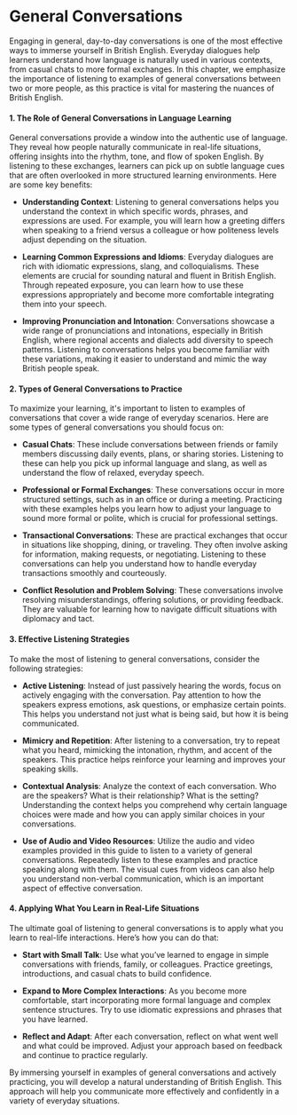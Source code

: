 # General Conversations

Engaging in general, day-to-day conversations is one of the most effective ways to immerse yourself in British English. Everyday dialogues help learners understand how language is naturally used in various contexts, from casual chats to more formal exchanges. In this chapter, we emphasize the importance of listening to examples of general conversations between two or more people, as this practice is vital for mastering the nuances of British English.

#### 1. **The Role of General Conversations in Language Learning**

General conversations provide a window into the authentic use of language. They reveal how people naturally communicate in real-life situations, offering insights into the rhythm, tone, and flow of spoken English. By listening to these exchanges, learners can pick up on subtle language cues that are often overlooked in more structured learning environments. Here are some key benefits:

- **Understanding Context**: Listening to general conversations helps you understand the context in which specific words, phrases, and expressions are used. For example, you will learn how a greeting differs when speaking to a friend versus a colleague or how politeness levels adjust depending on the situation.

- **Learning Common Expressions and Idioms**: Everyday dialogues are rich with idiomatic expressions, slang, and colloquialisms. These elements are crucial for sounding natural and fluent in British English. Through repeated exposure, you can learn how to use these expressions appropriately and become more comfortable integrating them into your speech.

- **Improving Pronunciation and Intonation**: Conversations showcase a wide range of pronunciations and intonations, especially in British English, where regional accents and dialects add diversity to speech patterns. Listening to conversations helps you become familiar with these variations, making it easier to understand and mimic the way British people speak.

#### 2. **Types of General Conversations to Practice**

To maximize your learning, it's important to listen to examples of conversations that cover a wide range of everyday scenarios. Here are some types of general conversations you should focus on:

- **Casual Chats**: These include conversations between friends or family members discussing daily events, plans, or sharing stories. Listening to these can help you pick up informal language and slang, as well as understand the flow of relaxed, everyday speech.

- **Professional or Formal Exchanges**: These conversations occur in more structured settings, such as in an office or during a meeting. Practicing with these examples helps you learn how to adjust your language to sound more formal or polite, which is crucial for professional settings.

- **Transactional Conversations**: These are practical exchanges that occur in situations like shopping, dining, or traveling. They often involve asking for information, making requests, or negotiating. Listening to these conversations can help you understand how to handle everyday transactions smoothly and courteously.

- **Conflict Resolution and Problem Solving**: These conversations involve resolving misunderstandings, offering solutions, or providing feedback. They are valuable for learning how to navigate difficult situations with diplomacy and tact.

#### 3. **Effective Listening Strategies**

To make the most of listening to general conversations, consider the following strategies:

- **Active Listening**: Instead of just passively hearing the words, focus on actively engaging with the conversation. Pay attention to how the speakers express emotions, ask questions, or emphasize certain points. This helps you understand not just what is being said, but how it is being communicated.

- **Mimicry and Repetition**: After listening to a conversation, try to repeat what you heard, mimicking the intonation, rhythm, and accent of the speakers. This practice helps reinforce your learning and improves your speaking skills.

- **Contextual Analysis**: Analyze the context of each conversation. Who are the speakers? What is their relationship? What is the setting? Understanding the context helps you comprehend why certain language choices were made and how you can apply similar choices in your conversations.

- **Use of Audio and Video Resources**: Utilize the audio and video examples provided in this guide to listen to a variety of general conversations. Repeatedly listen to these examples and practice speaking along with them. The visual cues from videos can also help you understand non-verbal communication, which is an important aspect of effective conversation.

#### 4. **Applying What You Learn in Real-Life Situations**

The ultimate goal of listening to general conversations is to apply what you learn to real-life interactions. Here’s how you can do that:

- **Start with Small Talk**: Use what you’ve learned to engage in simple conversations with friends, family, or colleagues. Practice greetings, introductions, and casual chats to build confidence.

- **Expand to More Complex Interactions**: As you become more comfortable, start incorporating more formal language and complex sentence structures. Try to use idiomatic expressions and phrases that you have learned.

- **Reflect and Adapt**: After each conversation, reflect on what went well and what could be improved. Adjust your approach based on feedback and continue to practice regularly.

By immersing yourself in examples of general conversations and actively practicing, you will develop a natural understanding of British English. This approach will help you communicate more effectively and confidently in a variety of everyday situations.
